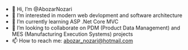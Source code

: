 - 👋 Hi, I’m @AbozarNozari
- 👀 I’m interested in modern web devlopment and software architecture
- 🌱 I’m currently learning ASP .Net Core MVC
- 💞️ I’m looking to collaborate on PDM (Product Data Management) and MES (Manufacturing Execution Systems) projects
- 📫 How to reach me: abozar_nozari@hotmail.com

<!---
AbozarNozari/AbozarNozari is a ✨ special ✨ repository because its `README.md` (this file) appears on your GitHub profile.
You can click the Preview link to take a look at your changes.
--->

